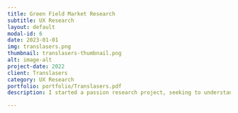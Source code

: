 ```yaml
---
title: Green Field Market Research
subtitle: UX Research
layout: default
modal-id: 6
date: 2023-01-01
img: translasers.png
thumbnail: translasers-thumbnail.png
alt: image-alt
project-date: 2022
client: Translasers
category: UX Research
portfolio: portfolio/Translasers.pdf
description: I started a passion research project, seeking to understand the disconnect between traditional medical spa offerings and the trans community.  

---
```

